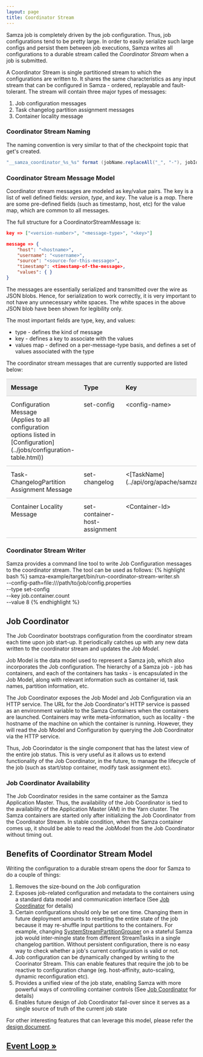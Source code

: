 ```yaml
---
layout: page
title: Coordinator Stream
---
```

<!--
   Licensed to the Apache Software Foundation (ASF) under one or more
   contributor license agreements.  See the NOTICE file distributed with
   this work for additional information regarding copyright ownership.
   The ASF licenses this file to You under the Apache License, Version 2.0
   (the "License"); you may not use this file except in compliance with
   the License.  You may obtain a copy of the License at

       http://www.apache.org/licenses/LICENSE-2.0

   Unless required by applicable law or agreed to in writing, software
   distributed under the License is distributed on an "AS IS" BASIS,
   WITHOUT WARRANTIES OR CONDITIONS OF ANY KIND, either express or implied.
   See the License for the specific language governing permissions and
   limitations under the License.
-->
Samza job is completely driven by the job configuration. Thus, job configurations tend to be pretty large. In order to easily serialize such large configs and persist them between job executions, Samza writes all configurations to a durable stream called the *Coordinator Stream* when a job is submitted.

A Coordinator Stream is single partitioned stream to which the configurations are written to. It shares the same characteristics as any input stream that can be configured in Samza - ordered, replayable and fault-tolerant. The stream will contain three major types of messages:

1. Job configuration messages
2. Task changelog partition assignment messages
3. Container locality message

### Coordinator Stream Naming

The naming convention is very similar to that of the checkpoint topic that get's created.

```java
"__samza_coordinator_%s_%s" format (jobName.replaceAll("_", "-"), jobId.replaceAll("_", "-"))
```

### Coordinator Stream Message Model
Coordinator stream messages are modeled as key/value pairs. The key is a list of well defined fields: *version*, *type*, and *key*. The value is a *map*. There are some pre-defined fields (such as timestamp, host, etc) for the value map, which are common to all messages.

The full structure for a CoordinatorStreamMessage is:

```json
key => ["<version-number>", "<message-type>", "<key>"]

message => {
    "host": "<hostname>",
    "username": "<username>",
    "source": "<source-for-this-message>",
    "timestamp": <timestamp-of-the-message>,
    "values": { }
}
```

The messages are essentially serialized and transmitted over the wire as JSON blobs. Hence, for serialization to work correctly, it is very important to not have any unnecessary white spaces. The white spaces in the above JSON blob have been shown for legibility only.

The most important fields are type, key, and values:

* type - defines the kind of message
* key - defines a key to associate with the values
* values map - defined on a per-message-type basis, and defines a set of values associated with the type

The coordinator stream messages that are currently supported are listed below:
<style>
            table th, table td {
                text-align: left;
                vertical-align: top;
                padding: 12px;
                border-bottom: 1px solid #ccc;
                border-top: 1px solid #ccc;
                border-left: 0;
                border-right: 0;
            }

            table td.property, table td.default {
                white-space: nowrap;
            }

            table th {
                background-color: #eee;
            }
</style>
<table>
    <tr>
        <th>Message</th>
        <th>Type</th>
        <th>Key</th>
        <th>Values Map</th>
    </tr>
    <tr>
        <td> Configuration Message <br />
            (Applies to all configuration <br />
             options listed in [Configuration](../jobs/configuration-table.html)) </td>
        <td> set-config </td>
        <td> &lt;config-name&gt; </td>
        <td> 'value' => &lt;config-value&gt; </td>
    </tr>
    <tr>
        <td> Task-ChangelogPartition Assignment Message </td>
        <td> set-changelog </td>
        <td> &lt;[TaskName](../api/org/apache/samza/container/TaskName.java)&gt; </td>
        <td> 'partition' => &lt;Changelog-Partition-Id&gt;
        </td>
    </tr>
    <tr>
        <td> Container Locality Message </td>
        <td> set-container-host-assignment </td>
        <td> &lt;Container-Id&gt; </td>
        <td> 'hostname' => &lt;HostName&gt;
        </td>
    </tr>
</table>

### Coordinator Stream Writer
Samza provides a command line tool to write Job Configuration messages to the coordinator stream. The tool can be used as follows:
{% highlight bash %}
samza-example/target/bin/run-coordinator-stream-writer.sh \
  --config-path=file:///path/to/job/config.properties \
  --type set-config \
  --key job.container.count \
  --value 8
{% endhighlight %}


## <a name="JobCoordinator"></a>Job Coordinator

The Job Coordinator bootstraps configuration from the coordinator stream each time upon job start-up. It periodically catches up with any new data written to the coordinator stream and updates the *Job Model*.

Job Model is the data model used to represent a Samza job, which also incorporates the Job configuration. The hierarchy of a Samza job - job has containers, and each of the containers has tasks - is encapsulated in the Job Model, along with relevant information such as container id, task names, partition information, etc.

The Job Coordinator exposes the Job Model and Job Configuration via an HTTP service. The URL for the Job Coordinator's HTTP service is passed as an environment variable to the Samza Containers when the containers are launched. Containers may write meta-information, such as locality - the hostname of the machine on which the container is running. However, they will read the Job Model and Configuration by querying the Job Coordinator via the HTTP service.

Thus, Job Coorindator is the single component that has the latest view of the entire job status. This is very useful as it allows us to extend functionality of the Job Coordinator, in the future, to manage the lifecycle of the job (such as start/stop container, modify task assignment etc).


### Job Coordinator Availability

The Job Coordinator resides in the same container as the Samza Application Master. Thus, the availability of the Job Coordinator is tied to the availability of the Application Master (AM) in the Yarn cluster. The Samza containers are started only after initializing the Job Coordinator from the Coordinator Stream. In stable condition, when the Samza container comes up, it should be able to read the JobModel from the Job Coordinator without timing out.

## Benefits of Coordinator Stream Model
Writing the configuration to a durable stream opens the door for Samza to do a couple of things:

1. Removes the size-bound on the Job configuration
2. Exposes job-related configuration and metadata to the containers using a standard data model and communication interface (See [Job Coordinator](#JobCoordinator) for details)
3. Certain configurations should only be set one time. Changing them in future deployment amounts to resetting the entire state of the job because it may re-shuffle input partitions to the containers. For example, changing [SystemStreamPartitionGrouper](../api/javadocs/org/apache/samza/container/grouper/stream/SystemStreamPartitionGrouper.java) on a stateful Samza job would inter-mingle state from different StreamTasks in a single changelog partition. Without persistent configuration, there is no easy way to check whether a job's current configuration is valid or not.
4. Job configuration can be dynamically changed by writing to the Coorinator Stream. This can enable features that require the job to be reactive to configuration change (eg. host-affinity, auto-scaling, dynamic reconfiguration etc).
5. Provides a unified view of the job state, enabling Samza with more powerful ways of controlling container controls (See [Job Coordinator](#JobCoordinator) for details)
6. Enables future design of Job Coordinator fail-over since it serves as a single source of truth of the current job state


For other interesting features that can leverage this model, please refer the [design document](https://issues.apache.org/jira/secure/attachment/12670650/DESIGN-SAMZA-348-1.pdf).

## [Event Loop &raquo;](event-loop.html)
